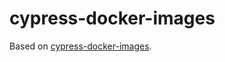 # cypress-docker-images

Based on [cypress-docker-images](https://github.com/cypress-io/cypress-docker-images).
